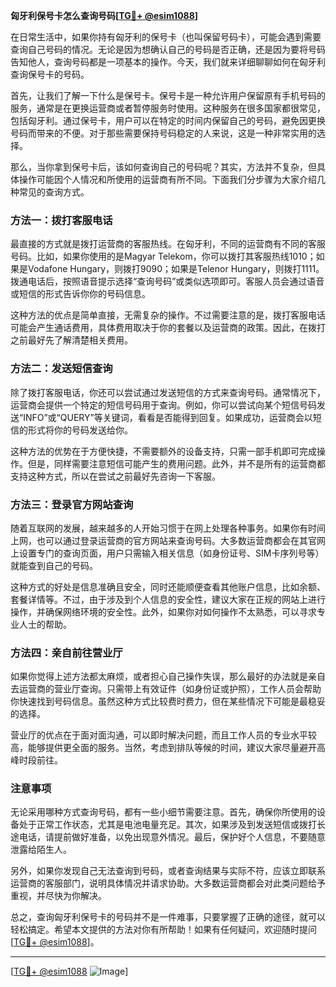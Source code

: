 **匈牙利保号卡怎么查询号码[[TG💪+ @esim1088](https://t.me/s/esim1088)]**

在日常生活中，如果你持有匈牙利的保号卡（也叫保留号码卡），可能会遇到需要查询自己号码的情况。无论是因为想确认自己的号码是否正确，还是因为要将号码告知他人，查询号码都是一项基本的操作。今天，我们就来详细聊聊如何在匈牙利查询保号卡的号码。

首先，让我们了解一下什么是保号卡。保号卡是一种允许用户保留原有手机号码的服务，通常是在更换运营商或者暂停服务时使用。这种服务在很多国家都很常见，包括匈牙利。通过保号卡，用户可以在特定的时间内保留自己的号码，避免因更换号码而带来的不便。对于那些需要保持号码稳定的人来说，这是一种非常实用的选择。

那么，当你拿到保号卡后，该如何查询自己的号码呢？其实，方法并不复杂，但具体操作可能因个人情况和所使用的运营商有所不同。下面我们分步骤为大家介绍几种常见的查询方式。

### 方法一：拨打客服电话

最直接的方式就是拨打运营商的客服热线。在匈牙利，不同的运营商有不同的客服号码。比如，如果你使用的是Magyar Telekom，你可以拨打其客服热线1010；如果是Vodafone Hungary，则拨打9090；如果是Telenor Hungary，则拨打1111。拨通电话后，按照语音提示选择“查询号码”或类似选项即可。客服人员会通过语音或短信的形式告诉你你的号码信息。

这种方法的优点是简单直接，无需复杂的操作。不过需要注意的是，拨打客服电话可能会产生通话费用，具体费用取决于你的套餐以及运营商的政策。因此，在拨打之前最好先了解清楚相关费用。

### 方法二：发送短信查询

除了拨打客服电话，你还可以尝试通过发送短信的方式来查询号码。通常情况下，运营商会提供一个特定的短信号码用于查询。例如，你可以尝试向某个短信号码发送“INFO”或“QUERY”等关键词，看看是否能得到回复。如果成功，运营商会以短信的形式将你的号码发送给你。

这种方法的优势在于方便快捷，不需要额外的设备支持，只需一部手机即可完成操作。但是，同样需要注意短信可能产生的费用问题。此外，并不是所有的运营商都支持这种方式，所以在尝试之前最好先咨询一下客服。

### 方法三：登录官方网站查询

随着互联网的发展，越来越多的人开始习惯于在网上处理各种事务。如果你有时间上网，也可以通过登录运营商的官方网站来查询号码。大多数运营商都会在其官网上设置专门的查询页面，用户只需输入相关信息（如身份证号、SIM卡序列号等）就能查到自己的号码。

这种方式的好处是信息准确且安全，同时还能顺便查看其他账户信息，比如余额、套餐详情等。不过，由于涉及到个人信息的安全性，建议大家在正规的网站上进行操作，并确保网络环境的安全性。此外，如果你对如何操作不太熟悉，可以寻求专业人士的帮助。

### 方法四：亲自前往营业厅

如果你觉得上述方法都太麻烦，或者担心自己操作失误，那么最好的办法就是亲自去运营商的营业厅查询。只需带上有效证件（如身份证或护照），工作人员会帮助你快速找到号码信息。虽然这种方式比较费时费力，但在某些情况下可能是最稳妥的选择。

营业厅的优点在于面对面沟通，可以即时解决问题，而且工作人员的专业水平较高，能够提供更全面的服务。当然，考虑到排队等候的时间，建议大家尽量避开高峰时段前往。

### 注意事项

无论采用哪种方式查询号码，都有一些小细节需要注意。首先，确保你所使用的设备处于正常工作状态，尤其是电池电量充足。其次，如果涉及到发送短信或拨打长途电话，请提前做好准备，以免出现意外情况。最后，保护好个人信息，不要随意泄露给陌生人。

另外，如果你发现自己无法查询到号码，或者查询结果与实际不符，应该立即联系运营商的客服部门，说明具体情况并请求协助。大多数运营商都会对此类问题给予重视，并尽快为你解决。

总之，查询匈牙利保号卡的号码并不是一件难事，只要掌握了正确的途径，就可以轻松搞定。希望本文提供的方法对你有所帮助！如果有任何疑问，欢迎随时提问[[TG💪+ @esim1088](https://t.me/s/esim1088)]。

---

[[TG💪+ @esim1088](https://t.me/s/esim1088) ![Image](https://i.postimg.cc/4NQfJmqS/Snipaste-2025-05-13-00-14-12.png)]